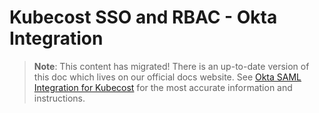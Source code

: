 # Kubecost SSO and RBAC - Okta Integration

> **Note**: This content has migrated! There is an up-to-date version of this doc which lives on our official docs website. See [Okta SAML Integration for Kubecost](https://docs.kubecost.com/install-and-configure/advanced-configuration/user-management-saml/okta-saml-integration) for the most accurate information and instructions.
